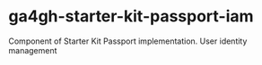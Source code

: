 # ga4gh-starter-kit-passport-iam
Component of Starter Kit Passport implementation. User identity management
